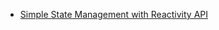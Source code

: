 - [Simple State Management with Reactivity API](https://vuejs.org/guide/scaling-up/state-management.html#what-is-state-management)
